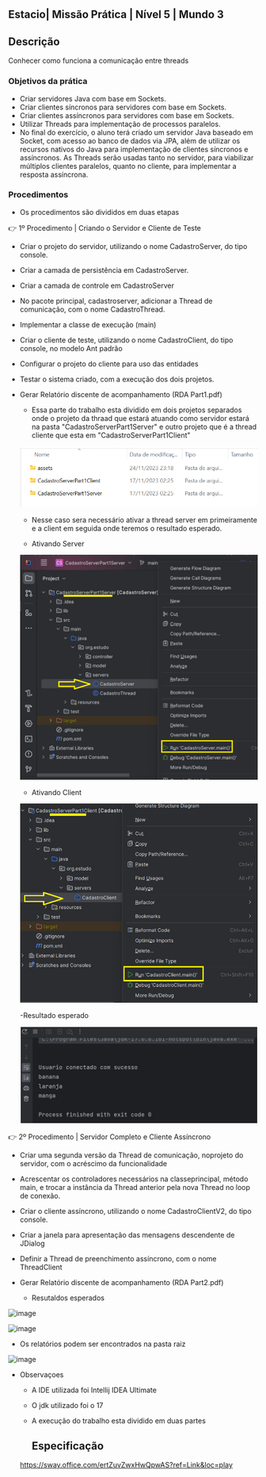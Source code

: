 ## Estacio| Missão Prática | Nível 5 | Mundo 3

## Descrição

  Conhecer como funciona a comunicação entre threads 
      

### Objetivos da prática

- Criar servidores Java com base em Sockets.
- Criar clientes síncronos para servidores com base em Sockets.
- Criar clientes assíncronos para servidores com base em Sockets.
- Utilizar Threads para implementação de processos paralelos.
- No final do exercício, o aluno terá criado um servidor Java baseado em Socket, com
  acesso ao banco de dados via JPA, além de utilizar os recursos nativos do Java para
  implementação de clientes síncronos e assíncronos. As Threads serão usadas tanto
  no servidor, para viabilizar múltiplos clientes paralelos, quanto no cliente, para
  implementar a resposta assíncrona.
   
### Procedimentos

- Os procedimentos são divididos em duas etapas

👉 1º Procedimento | Criando o Servidor e Cliente de Teste

 - Criar o projeto do servidor, utilizando o nome
CadastroServer, do tipo console.

- Criar a camada de persistência em CadastroServer.

- Criar a camada de controle em CadastroServer 

- No pacote principal, cadastroserver, adicionar a Thread de
comunicação, com o nome CadastroThread.

- Implementar a classe de execução (main)

- Criar o cliente de teste, utilizando o nome CadastroClient,
do tipo console, no modelo Ant padrão

- Configurar o projeto do cliente para uso das entidades

- Testar o sistema criado, com a execução dos dois projetos.

- Gerar Relatório discente de acompanhamento (RDA Part1.pdf) 

  - Essa parte do trabalho esta dividido em dois projetos separados onde o projeto da thraad que estará atuando como servidor estará na pasta "CadastroServerPart1Server" e outro projeto que é a thread cliente que esta em "CadastroServerPart1Client"

   ![image](Parte1/assets/image2.png)

   - Nesse caso sera necessário ativar a thread server em primeiramente e a client em seguida onde teremos o resultado esperado.

    - Ativando Server

   ![image](Parte1/assets/image3.png)

  - Ativando Client

   ![image](Parte1/assets/image4.png)

  -Resultado esperado
      
  ![image](Parte1/assets/image1.png)

 👉 2º Procedimento | Servidor Completo e Cliente Assíncrono 

 - Criar uma segunda versão da Thread de comunicação, noprojeto do servidor, com o acréscimo da funcionalidade
 
 - Acrescentar os controladores necessários na classeprincipal, método main, e trocar a instância da Thread anterior pela nova Thread no loop de conexão.

- Criar o cliente assíncrono, utilizando o nome CadastroClientV2, do tipo console.

- Criar a janela para apresentação das mensagens descendente de JDialog 

-  Definir a Thread de preenchimento assíncrono, com o nome ThreadClient
   
- Gerar Relatório discente de acompanhamento (RDA Part2.pdf) 

  - Resutaldos esperados  

![image](https://github.com/msbzz/estacio.m3.n5/assets/44148209/3f5794a1-1ed9-4493-b921-8319ebbee116)

![image](https://github.com/msbzz/estacio.m3.n5/assets/44148209/9d66b014-4716-4aff-99b9-ee0de85e7906)

- Os relatórios podem ser encontrados na pasta raiz

![image](https://github.com/msbzz/estacio.m3.n5/assets/44148209/3c58710b-e2e9-475c-82f7-85ba5a72c9be)

 
- Observaçoes
   - A IDE utilizada foi Intellij IDEA Ultimate
   - O jdk utilizado foi o 17
   - A execução do trabalho esta dividido em duas partes
        
     
     ## Especificação
    
    https://sway.office.com/ertZuvZwxHwQpwAS?ref=Link&loc=play
   
